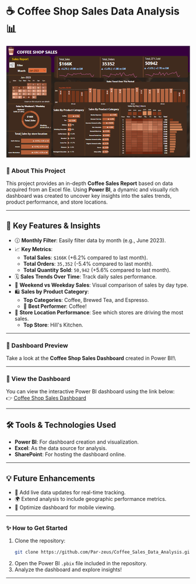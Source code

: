 # ☕ Coffee Shop Sales Data Analysis 📊

![Coffee Shop Sales Dashboard](<image.png>)


### 🚀 About This Project

This project provides an in-depth **Coffee Sales Report** based on data acquired from an Excel file. Using **Power BI**, a dynamic and visually rich dashboard was created to uncover key insights into the sales trends, product performance, and store locations.

---

## 🌟 Key Features & Insights

- 🕧 **Monthly Filter**: Easily filter data by month (e.g., June 2023).
- 📈 **Key Metrics**:
  - **Total Sales**: `$166K` (+6.2% compared to last month).
  - **Total Orders**: `35,352` (-5.4% compared to last month).
  - **Total Quantity Sold**: `50,942` (+5.6% compared to last month).
- 🗓️ **Sales Trends Over Time**: Track daily sales performance.
- 🍩 **Weekend vs Weekday Sales**: Visual comparison of sales by day type.
- 🛍️ **Sales by Product Category**:
  - **Top Categories**: Coffee, Brewed Tea, and Espresso.
  - 🚀 **Best Performer**: Coffee!
- 🏢 **Store Location Performance**: See which stores are driving the most sales.
  - **Top Store**: Hill's Kitchen.

---

### 🎨 Dashboard Preview

Take a look at the **Coffee Shop Sales Dashboard** created in Power BI!\


---

### 🔗 View the Dashboard

You can view the interactive Power BI dashboard using the link below:\
👉 [Coffee Shop Sales Dashboard](https://svkmmumbai-my.sharepoint.com/\:u:/g/personal/parth_das185_svkmmumbai_onmicrosoft_com/EVvF6Tj7V6JAveiTa2vMb-MBSZnazVRq_f76tX2Tn7sRBw?e=Cxo7YJ)

---

## 🛠️ Tools & Technologies Used

- **Power BI**: For dashboard creation and visualization.
- **Excel**: As the data source for analysis.
- **SharePoint**: For hosting the dashboard online.

---

## 💡 Future Enhancements

- 🔄 Add live data updates for real-time tracking.
- 🌍 Extend analysis to include geographic performance metrics.
- 📱 Optimize dashboard for mobile viewing.

---

### ✨ How to Get Started

1. Clone the repository:
   ```bash
   git clone https://github.com/Par-zeus/Coffee_Sales_Data_Analysis.git
   ```
2. Open the Power BI `.pbix` file included in the repository.
3. Analyze the dashboard and explore insights!

---

